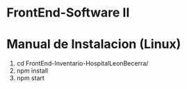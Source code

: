 # FrontEnd-Software II
# Manual de Instalacion (Linux)
1. cd FrontEnd-Inventario-HospitalLeonBecerra/
2. npm install
3. npm start
